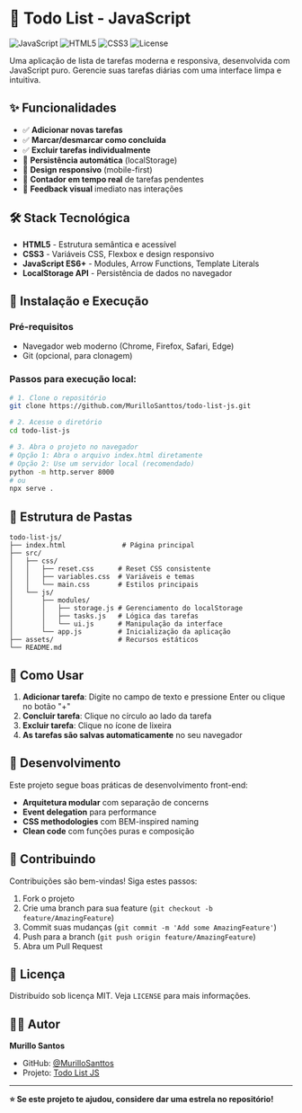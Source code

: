 # 📝 Todo List - JavaScript

![JavaScript](https://img.shields.io/badge/JavaScript-ES6+-yellow)
![HTML5](https://img.shields.io/badge/HTML5-%23E34F26.svg)
![CSS3](https://img.shields.io/badge/CSS3-%231572B6.svg)
![License](https://img.shields.io/badge/License-MIT-blue)

Uma aplicação de lista de tarefas moderna e responsiva, desenvolvida com JavaScript puro. Gerencie suas tarefas diárias com uma interface limpa e intuitiva.

## ✨ Funcionalidades

- ✅ **Adicionar novas tarefas**
- ✅ **Marcar/desmarcar como concluída** 
- ✅ **Excluir tarefas individualmente**
- 💾 **Persistência automática** (localStorage)
- 📱 **Design responsivo** (mobile-first)
- 🔄 **Contador em tempo real** de tarefas pendentes
- 🎯 **Feedback visual** imediato nas interações

## 🛠️ Stack Tecnológica

- **HTML5** - Estrutura semântica e acessível
- **CSS3** - Variáveis CSS, Flexbox e design responsivo
- **JavaScript ES6+** - Modules, Arrow Functions, Template Literals
- **LocalStorage API** - Persistência de dados no navegador

## 🚀 Instalação e Execução

### Pré-requisitos
- Navegador web moderno (Chrome, Firefox, Safari, Edge)
- Git (opcional, para clonagem)

### Passos para execução local:

```bash
# 1. Clone o repositório
git clone https://github.com/MurilloSanttos/todo-list-js.git

# 2. Acesse o diretório
cd todo-list-js

# 3. Abra o projeto no navegador
# Opção 1: Abra o arquivo index.html diretamente
# Opção 2: Use um servidor local (recomendado)
python -m http.server 8000
# ou
npx serve .
```

## 📁 Estrutura de Pastas

```
todo-list-js/
├── index.html              # Página principal
├── src/
│   ├── css/
│   │   ├── reset.css      # Reset CSS consistente
│   │   ├── variables.css  # Variáveis e temas
│   │   └── main.css       # Estilos principais
│   └── js/
│       ├── modules/
│       │   ├── storage.js # Gerenciamento do localStorage
│       │   ├── tasks.js   # Lógica das tarefas
│       │   └── ui.js      # Manipulação da interface
│       └── app.js         # Inicialização da aplicação
├── assets/                # Recursos estáticos
└── README.md
```

## 🎯 Como Usar

1. **Adicionar tarefa**: Digite no campo de texto e pressione Enter ou clique no botão "+"
2. **Concluir tarefa**: Clique no círculo ao lado da tarefa
3. **Excluir tarefa**: Clique no ícone de lixeira
4. **As tarefas são salvas automaticamente** no seu navegador

## 🔧 Desenvolvimento

Este projeto segue boas práticas de desenvolvimento front-end:

- **Arquitetura modular** com separação de concerns
- **Event delegation** para performance
- **CSS methodologies** com BEM-inspired naming
- **Clean code** com funções puras e composição

## 🤝 Contribuindo

Contribuições são bem-vindas! Siga estes passos:

1. Fork o projeto
2. Crie uma branch para sua feature (`git checkout -b feature/AmazingFeature`)
3. Commit suas mudanças (`git commit -m 'Add some AmazingFeature'`)
4. Push para a branch (`git push origin feature/AmazingFeature`)
5. Abra um Pull Request

## 📄 Licença

Distribuído sob licença MIT. Veja `LICENSE` para mais informações.

## 👨‍💻 Autor

**Murillo Santos** 
- GitHub: [@MurilloSanttos](https://github.com/MurilloSanttos)
- Projeto: [Todo List JS](https://github.com/MurilloSanttos/todo-list-js)

---

**⭐️ Se este projeto te ajudou, considere dar uma estrela no repositório!**
